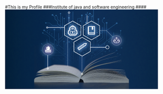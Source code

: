 #This is my Profile
###Institute of java and software engineering
####![Image of Yaktocat](assets/images/education.png)